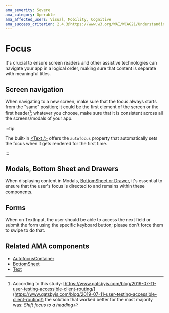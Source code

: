 ```yaml
---
ama_severity: Severe
ama_category: Operable
ama_affected_users: Visual, Mobility, Cognitive
ama_success_criterion: 2.4.3@https://www.w3.org/WAI/WCAG21/Understanding/focus-order
---
```


# Focus

<ScreenReader />

It's crucial to ensure screen readers and other assistive technologies can navigate your app in a logical order, making sure that content is separate with meaningful titles.

## Screen navigation

<ScreenReader />

When navigating to a new screen, make sure that the focus always starts from the "same" position; it could be the first element of the screen or the first header[^1]; whatever you choose, make sure that it is consistent across all the screens/modals of your app.

:::tip

The built-in [&lt;Text /&gt;](../components/Text) offers the `autofocus` property that automatically sets the focus when it gets rendered for the first time.

:::

## Modals, Bottom Sheet and Drawers

When displaying content in Modals, [BottomSheet or Drawer](/guidelines/bottomsheet), it's essential to ensure that the user's focus is directed to and remains within these components.

## Forms

When on TextInput, the user should be able to access the next field or submit the form using the specific keyboard button; please don't force them to swipe to do that.

## Related AMA components

- [AutofocusContainer](../components/autofocuscontainer)
- [BottomSheet](../components/bottomsheet)
- [Text](../components/text)

[^1]: According to this study: [https://www.gatsbyjs.com/blog/2019-07-11-user-testing-accessible-client-routing/](https://www.gatsbyjs.com/blog/2019-07-11-user-testing-accessible-client-routing/) the solution that worked better for the mast majority was: _Shift focus to a heading_
